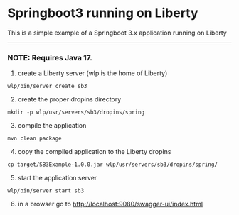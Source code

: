 # Springboot3 running on Liberty

This is a simple example of a Springboot 3.x application running on Liberty

---

### NOTE: Requires Java 17.

1. create a Liberty server (wlp is the home of Liberty)
```
wlp/bin/server create sb3
```
2. create the proper dropins directory
```
mkdir -p wlp/usr/servers/sb3/dropins/spring
```
3. compile the application
```
mvn clean package
```
4. copy the compiled application to the Liberty dropins
```
cp target/SB3Example-1.0.0.jar wlp/usr/servers/sb3/dropins/spring/
```
5. start the application server
```
wlp/bin/server start sb3
```
6. in a browser go to [http://localhost:9080/swagger-ui/index.html](http://localhost:9080/swagger-ui/index.html)
